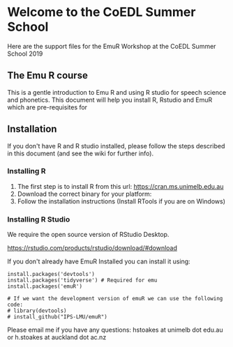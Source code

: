 # Welcome to the CoEDL Summer School
Here are the support files for the EmuR Workshop at the CoEDL Summer School 2019

## The Emu R course

This is a gentle introduction to Emu R and using R studio for speech science and phonetics. This document will help you install R, Rstudio and EmuR which are pre-requisites for 

## Installation
If you don't have R and R studio installed, please follow the steps described in this document (and see the wiki for further info).

### Installing R
1. The first step is to install R from this url: https://cran.ms.unimelb.edu.au
2. Download the correct binary for your platform:
3. Follow the installation instructions (Install RTools if you are on Windows)

### Installing R Studio
We require the open source version of RStudio Desktop.

https://rstudio.com/products/rstudio/download/#download

If you don't already have EmuR Installed you can install it using:

```{r installation_emu}
install.packages('devtools')
install.packages('tidyverse') # Required for emu
install.packages('emuR')

# If we want the development version of emuR we can use the following code:
# library(devtools)
# install_github("IPS-LMU/emuR")
```
Please email me if you have any questions: hstoakes at unimelb dot edu.au or h.stoakes at auckland dot ac.nz
